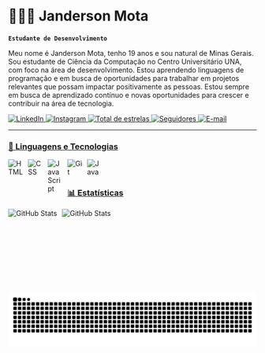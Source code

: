 # 👨🏾‍💻 Janderson Mota

**`Estudante de Desenvolvimento`**

Meu nome é Janderson Mota, tenho 19 anos e sou natural de Minas Gerais. Sou estudante de Ciência da Computação no Centro Universitário UNA, com foco na área de desenvolvimento.
Estou aprendendo linguagens de programação e em busca de oportunidades para trabalhar em projetos relevantes que possam impactar positivamente as pessoas. 
Estou sempre em busca de aprendizado contínuo e novas oportunidades para crescer e contribuir na área de tecnologia.

<p align="left">
    <a href="https://www.linkedin.com/in/janderson-mota/">
        <img 
            alt="LinkedIn" 
            title="Conecte-se comigo no LinkedIn." 
            src="https://custom-icon-badges.demolab.com/badge/-LinkedIn?color=236ad3&labelColor=1155ba&style=for-the-badge&logo=in&label=LinkendIn&logoColor=white" 
        />
    </a>
    <a href="https://www.instagram.com/jandin.silvx/">
        <img 
            alt="Instagram" 
            title="Me siga no Instagram" 
            src="https://custom-icon-badges.demolab.com/badge/-instagram?color=%23E05D44&label=Instagram&logo=instagram&logoColor=white&style=for-the-badge&labelColor=CE4630"
        />
    </a> 
    <a href="https://github.com/Janderson-Mota?tab=stars">
        <img 
            alt="Total de estrelas" 
            title="Total de estrelas GitHub" 
            src="https://custom-icon-badges.demolab.com/github/stars/Janderson-Mota?color=55960c&logo=star&label=estrelas&style=for-the-badge&labelColor=488207"
        />
    </a>
    <a href="https://github.com/Janderson-Mota?tab=followers">
        <img 
            alt="Seguidores" 
            title="Me siga no GitHub" 
            src="https://custom-icon-badges.demolab.com/github/followers/Janderson-Mota?color=236ad3&style=for-the-badge&logo=github&label=Seguidores&logoColor=white&labelColor=1155ba"
        />
    </a>
    <a href="mailto:exemplo@email.com?subject=Contato%20via%20GitHub&body=Ol%C3%A1,%20encontrei%20seu%20perfil%20no%20GitHub%20e%20gostaria%20de%20entrar%20em%20contato%20para%20discutirmos%20poss%C3%ADveis%20colabora%C3%A7%C3%B5es.%20Por%20favor,%20me%20avise%20se%20estiver%20dispon%C3%ADvel%20para%20uma%20conversa."
">
        <img 
            alt="E-mail" 
            title="Caso tenha interesse, sinta-se à vontade para entrar em contato por e-mail." 
            src="https://custom-icon-badges.demolab.com/badge/-Gmail?color=%23E05D44&label=E-mail&logo=gmail&logoColor=white&style=for-the-badge&labelColor=CE4630"
        />
</p>

---

### 🤖 Linguagens e Tecnologias


<img 
    align="left" 
    alt="HTML"
    title="HTML" 
    width="30px" 
    style="padding-right: 10px;"
    src="https://cdn.jsdelivr.net/gh/devicons/devicon@latest/icons/html5/html5-original.svg" 
/>
<img 
    align="left" 
    alt="CSS" 
    title="CSS"
    width="30px" 
    style="padding-right: 10px;" 
    src="https://cdn.jsdelivr.net/gh/devicons/devicon@latest/icons/css3/css3-original.svg" 
/>
<img 
    align="left" 
    alt="JavaScript" 
    title="JavaScript"
    width="30px" 
    style="padding-right: 10px;" 
    src="https://cdn.jsdelivr.net/gh/devicons/devicon@latest/icons/javascript/javascript-original.svg" 
/>

<img 
    align="left" 
    alt="Git" 
    title="Git"
    width="30px" 
    style="padding-right: 10px;" 
    src="https://cdn.jsdelivr.net/gh/devicons/devicon@latest/icons/git/git-original.svg" 
/>
<img 
    align="left" 
    alt="Java" 
    title="Java"
    width="30px" 
    style="padding-right: 10px;" 
    src="https://cdn.jsdelivr.net/gh/devicons/devicon@latest/icons/java/java-original.svg"  
/>         

<br/>
<br/>

### 📊 Estatísticas

<p>
  <img 
    align="left" 
    alt="GitHub Stats" 
    height="170" 
    style="padding-right: 10px;" 
    src="https://github-readme-stats.vercel.app/api?username=Janderson-Mota&show_icons=true&locale=pt-br&theme=tokyonight" 
  />

<p>
<img 
      align="left" 
      alt="GitHub Stats" 
      height=170" 
      src="https://github-readme-stats.vercel.app/api/top-langs/?username=Janderson-Mota&custom_title=Tecnologias&theme=tokyonight&locale=pt-br&layout=compact" 
  />
  
</p>
</p>

<br>
    <picture>
  <source media="(prefers-color-scheme: dark)" srcset="https://raw.githubusercontent.com/Janderson-Mota/Janderson-Mota/output/github-contribution-grid-snake-dark.svg">
  <source media="(prefers-color-scheme: light)" srcset="https://raw.githubusercontent.com/Janderson-Mota/Janderson-Mota/output/github-contribution-grid-snake.svg">
  <img alt="github contribution grid snake animation" src="https://raw.githubusercontent.com/Janderson-Mota/Janderson-Mota/output/github-contribution-grid-snake.svg">
</picture>



